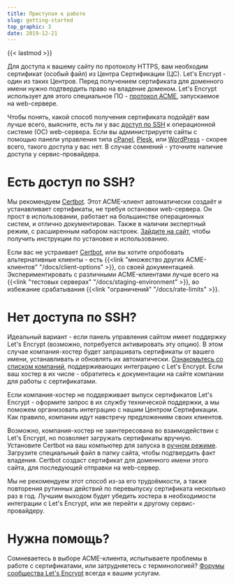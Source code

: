 ```yaml
---
title: Приступая к работе
slug: getting-started
top_graphic: 3
date: 2019-12-21
---
```


{{< lastmod >}}

Для доступа к вашему сайту по протоколу HTTPS, вам необходим сертификат
(особый файл) из Центра Сертификации (ЦС). Let's Encrypt - один из таких Центров.
Перед получением сертификата для доменного имени нужно подтвердить право
на владение доменом. Let's Encrypt использует для этого специальное ПО -
[протокол ACME](https://ietf-wg-acme.github.io/acme/), запускаемое на web-сервере.

Чтобы понять, какой способ получения сертификата подойдёт вам лучше всего, выясните,
есть ли у вас [доступ по SSH](https://en.wikipedia.org/wiki/Shell_account) к
операционной системе (ОС) web-сервера. Если вы администрируете сайты с помощью панели
управления типа [cPanel](https://cpanel.net/), [Plesk](https://www.plesk.com/), или
[WordPress](https://wordpress.org/) - скорее всего, такого доступа у вас нет.
В случае сомнений - уточните наличие доступа у сервис-провайдера.

# Есть доступ по SSH?

Мы рекомендуем [Certbot]. Этот ACME-клиент автоматически создаёт и устанавливает сертификаты,
не требуя остановки web-сервера. Он прост в использовании, работает на большинстве
операционных систем, и отлично документирован. Также в наличии экспертный режим, с расширенным
набором настроек. [Зайдите на сайт][Certbot], чтобы получить инструкции по установке и использованию.

Если вас не устраивает [Certbot], или вы хотите опробовать альтернативные клиенты - есть
{{<link "множество других ACME-клиентов" "/docs/client-options" >}}, со своей документацией. Экспериментировать с различными ACME-клиентами лучше всего на {{<link "тестовых серверах" "/docs/staging-environment" >}},
во избежание срабатывания {{<link "ограничений" "/docs/rate-limits" >}}.

[Certbot]: https://certbot.eff.org/  "Certbot"

# Нет доступа по SSH?

Идеальный вариант - если панель управления сайтом имеет поддержку Let's Encrypt (возможно,
потребуется активировать эту опцию). В этом случае компания-хостер будет запрашивать
сертификаты от вашего имени, устанавливать и обновлять их автоматически.
[Ознакомьтесь со списком компаний](https://community.letsencrypt.org/t/web-hosting-who-support-lets-encrypt/6920),
поддерживающих интеграцию с Let's Encrypt. Если ваш хостер в их числе - обратитесь к документации
на сайте компании для работы с сертификатами.

Если компания-хостер не поддерживает выпуск сертификатов Let's Encrypt - оформите запрос
в их службу технической поддержки, а мы поможем организовать интеграцию с нашим Центром Сертификации.
Как правило, компании идут навстречу предложениям своих клиентов.

Возможно, компания-хостер не заинтересована во взаимодействии с Let's Encrypt, но позволяет
загружать сертификаты вручную. Установите Certbot на ваш компьютер для запуска в
[ручном режиме](https://certbot.eff.org/docs/using.html#manual). Загрузите специальный файл
в папку сайта, чтобы подтвердить факт владения. Certbot создаст сертификат для доменного
имени этого сайта, для последующей отправки на web-сервер.

Мы не рекомендуем этот способ из-за его трудоёмкости, а также повторения рутинных действий по
перевыпуску сертификата несколько раз в год. Лучшим выходом будет убедить хостера в необходимости
интеграции с Let's Encrypt, или же перейти к другому сервис-провайдеру.

# Нужна помощь?

Сомневаетесь в выборе ACME-клиента, испытываете проблемы в работе с сертификатами, или затрудняетесь с терминологией?
[Форумы сообщества Let's Encrypt](https://community.letsencrypt.org/) всегда к вашим услугам.
